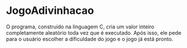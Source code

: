 # JogoAdivinhacao
O programa, construido na linguagem C, cria um valor inteiro completamente aleatório toda vez que é executado. Após isso, ele pede para o usuário escolher a dificuldade do jogo e o jogo já está pronto.
